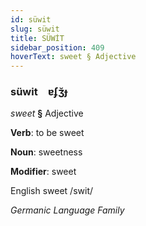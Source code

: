 ```yaml
---
id: süwit
slug: süwit
title: SÜWİT
sidebar_position: 409
hoverText: sweet § Adjective
---
```


### süwit&emsp;<span kind="abugida">ɐʄʒ̆ɟ</span>

*sweet* **§** Adjective

**Verb**: to be sweet

**Noun**: sweetness

**Modifier**: sweet

English sweet /swit/

*Germanic Language Family*